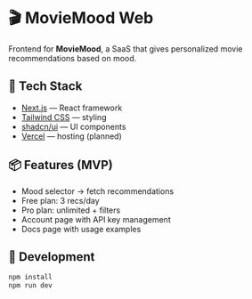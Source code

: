 # 🎬 MovieMood Web

Frontend for **MovieMood**, a SaaS that gives personalized movie recommendations based on mood.

## 🚀 Tech Stack
- [Next.js](https://nextjs.org/) — React framework
- [Tailwind CSS](https://tailwindcss.com/) — styling
- [shadcn/ui](https://ui.shadcn.com/) — UI components
- [Vercel](https://vercel.com/) — hosting (planned)

## 📦 Features (MVP)
- Mood selector → fetch recommendations
- Free plan: 3 recs/day
- Pro plan: unlimited + filters
- Account page with API key management
- Docs page with usage examples

## 🔧 Development
```bash
npm install
npm run dev
